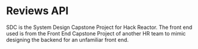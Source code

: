 # Reviews API

SDC is the System Design Capstone Project for Hack Reactor. The front end used is from the Front End Capstone Project of another HR team to mimic designing the backend for an unfamiliar front end.
